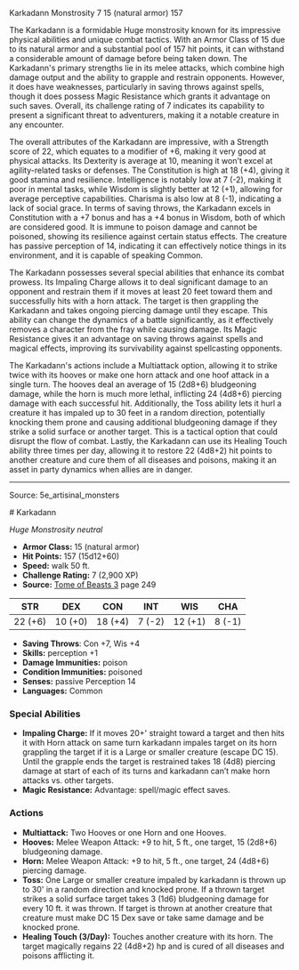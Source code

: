<MonsterName/>Karkadann</MonsterName>
<CreatureType/>Monstrosity</CreatureType>
<CR/>7</CR>
<AC/>15 (natural armor)</AC>
<HP/>157</HP>
<summary>The Karkadann is a formidable Huge monstrosity known for its impressive physical abilities and unique combat tactics. With an Armor Class of 15 due to its natural armor and a substantial pool of 157 hit points, it can withstand a considerable amount of damage before being taken down. The Karkadann's primary strengths lie in its melee attacks, which combine high damage output and the ability to grapple and restrain opponents. However, it does have weaknesses, particularly in saving throws against spells, though it does possess Magic Resistance which grants it advantage on such saves. Overall, its challenge rating of 7 indicates its capability to present a significant threat to adventurers, making it a notable creature in any encounter.</summary>

<detail>

The overall attributes of the Karkadann are impressive, with a Strength score of 22, which equates to a modifier of +6, making it very good at physical attacks. Its Dexterity is average at 10, meaning it won't excel at agility-related tasks or defenses. The Constitution is high at 18 (+4), giving it good stamina and resilience. Intelligence is notably low at 7 (-2), making it poor in mental tasks, while Wisdom is slightly better at 12 (+1), allowing for average perceptive capabilities. Charisma is also low at 8 (-1), indicating a lack of social grace. In terms of saving throws, the Karkadann excels in Constitution with a +7 bonus and has a +4 bonus in Wisdom, both of which are considered good. It is immune to poison damage and cannot be poisoned, showing its resilience against certain status effects. The creature has passive perception of 14, indicating it can effectively notice things in its environment, and it is capable of speaking Common.

The Karkadann possesses several special abilities that enhance its combat prowess. Its Impaling Charge allows it to deal significant damage to an opponent and restrain them if it moves at least 20 feet toward them and successfully hits with a horn attack. The target is then grappling the Karkadann and takes ongoing piercing damage until they escape. This ability can change the dynamics of a battle significantly, as it effectively removes a character from the fray while causing damage. Its Magic Resistance gives it an advantage on saving throws against spells and magical effects, improving its survivability against spellcasting opponents.

The Karkadann's actions include a Multiattack option, allowing it to strike twice with its hooves or make one horn attack and one hoof attack in a single turn. The hooves deal an average of 15 (2d8+6) bludgeoning damage, while the horn is much more lethal, inflicting 24 (4d8+6) piercing damage with each successful hit. Additionally, the Toss ability lets it hurl a creature it has impaled up to 30 feet in a random direction, potentially knocking them prone and causing additional bludgeoning damage if they strike a solid surface or another target. This is a tactical option that could disrupt the flow of combat. Lastly, the Karkadann can use its Healing Touch ability three times per day, allowing it to restore 22 (4d8+2) hit points to another creature and cure them of all diseases and poisons, making it an asset in party dynamics when allies are in danger.</detail>



---

Source: 5e_artisinal_monsters

<statblock>
# Karkadann

*Huge* *Monstrosity* *neutral*

- **Armor Class:** 15 (natural armor)
- **Hit Points:** 157 (15d12+60)
- **Speed:** walk 50 ft.
- **Challenge Rating:** 7 (2,900 XP)
- **Source:** [Tome of Beasts 3](https://koboldpress.com/kpstore/product/tome-of-beasts-3-for-5th-edition/) page 249

| STR | DEX | CON | INT | WIS | CHA |
| --- | --- | --- | --- | --- | --- |
| 22 (+6) | 10 (+0) | 18 (+4) | 7 (-2) | 12 (+1) | 8 (-1) |

- **Saving Throws**: Con +7, Wis +4
- **Skills:** perception +1
- **Damage Immunities:** poison
- **Condition Immunities:** poisoned
- **Senses:** passive Perception 14
- **Languages:** Common

### Special Abilities

- **Impaling Charge:** If it moves 20+' straight toward a target and then hits it with Horn attack on same turn karkadann impales target on its horn grappling the target if it is a Large or smaller creature (escape DC 15). Until the grapple ends the target is restrained takes 18 (4d8) piercing damage at start of each of its turns and karkadann can’t make horn attacks vs. other targets.
- **Magic Resistance:** Advantage: spell/magic effect saves.

### Actions

- **Multiattack:** Two Hooves or one Horn and one Hooves.
- **Hooves:** Melee Weapon Attack: +9 to hit, 5 ft., one target, 15 (2d8+6) bludgeoning damage.
- **Horn:** Melee Weapon Attack: +9 to hit, 5 ft., one target, 24 (4d8+6) piercing damage.
- **Toss:** One Large or smaller creature impaled by karkadann is thrown up to 30' in a random direction and knocked prone. If a thrown target strikes a solid surface target takes 3 (1d6) bludgeoning damage for every 10 ft. it was thrown. If target is thrown at another creature that creature must make DC 15 Dex save or take same damage and be knocked prone.
- **Healing Touch (3/Day):** Touches another creature with its horn. The target magically regains 22 (4d8+2) hp and is cured of all diseases and poisons afflicting it.


</statblock>


